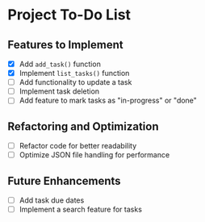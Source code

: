 # Project To-Do List

## Features to Implement
- [x] Add `add_task()` function
- [x] Implement `list_tasks()` function
- [ ] Add functionality to update a task
- [ ] Implement task deletion
- [ ] Add feature to mark tasks as "in-progress" or "done"

## Refactoring and Optimization
- [ ] Refactor code for better readability
- [ ] Optimize JSON file handling for performance

## Future Enhancements
- [ ] Add task due dates
- [ ] Implement a search feature for tasks